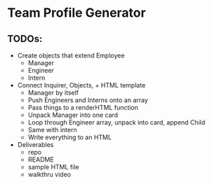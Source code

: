 # Team Profile Generator

## TODOs:
- Create objects that extend Employee
    - Manager
    - Engineer
    - Intern
- Connect Inquirer, Objects, + HTML template
    - Manager by itself
    - Push Engineers and Interns onto an array
    - Pass things to a renderHTML function
    - Unpack Manager into one card
    - Loop through Engineer array, unpack into card, append Child
    - Same with intern
    - Write everything to an HTML
- Deliverables
    - repo
    - README
    - sample HTML file
    - walkthru video